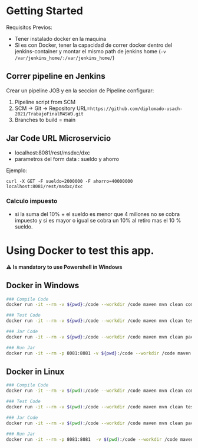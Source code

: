 # Getting Started
Requisitos Previos:
- Tener instalado docker en la maquina
- Si es con Docker, tener la capacidad de correr docker dentro del jenkins-container y montar el mismo path de jenkins home (`-v /var/jenkins_home/:/var/jenkins_home/`)  

## Correr pipeline en Jenkins
Crear un pipeline JOB y en la seccion de Pipeline configurar:
1. Pipeline script from SCM
2. SCM -> Git -> Repository URL=`https://github.com/diplomado-usach-2021/TrabajoFinalM4SWD.git`
3. Branches to build = main
## Jar Code URL Microservicio
*  localhost:8081/rest/msdxc/dxc
*  parametros del form data : sueldo y ahorro 

Ejemplo:  
```
curl -X GET -F sueldo=2000000 -F ahorro=40000000 localhost:8081/rest/msdxc/dxc
```
### Calculo impuesto
* si la suma del 10% + el sueldo es menor que 4 millones no se cobra impuesto y si es mayor o igual se cobra un 10% al retiro mas el 10 % sueldo.

# Using Docker to test this app.
⚠️ **Is mandatory to use Powershell in Windows**
## Docker in Windows
```bash
### Compile Code
docker run -it --rm -v ${pwd}:/code --workdir /code maven mvn clean compile

### Test Code
docker run -it --rm -v ${pwd}:/code --workdir /code maven mvn clean test

### Jar Code
docker run -it --rm -v ${pwd}:/code --workdir /code maven mvn clean package

### Run Jar
docker run -it --rm -p 8081:8081 -v ${pwd}:/code --workdir /code maven mvn spring-boot:run
```
## Docker in Linux
```bash
### Compile Code
docker run -it --rm -v $(pwd):/code --workdir /code maven mvn clean compile

### Test Code
docker run -it --rm -v $(pwd):/code --workdir /code maven mvn clean test

### Jar Code
docker run -it --rm -v $(pwd):/code --workdir /code maven mvn clean package

### Run Jar
docker run -it --rm -p 8081:8081  -v $(pwd):/code --workdir /code maven mvn spring-boot:run
```